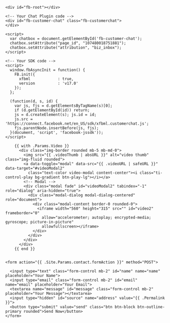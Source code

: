 <!-- Messenger Chat Plugin Code -->
    <div id="fb-root"></div>

    <!-- Your Chat Plugin code -->
    <div id="fb-customer-chat" class="fb-customerchat">
    </div>

    <script>
      var chatbox = document.getElementById('fb-customer-chat');
      chatbox.setAttribute("page_id", "107480018751881");
      chatbox.setAttribute("attribution", "biz_inbox");
    </script>

    <!-- Your SDK code -->
    <script>
      window.fbAsyncInit = function() {
        FB.init({
          xfbml            : true,
          version          : 'v17.0'
        });
      };

      (function(d, s, id) {
        var js, fjs = d.getElementsByTagName(s)[0];
        if (d.getElementById(id)) return;
        js = d.createElement(s); js.id = id;
        js.src = 'https://connect.facebook.net/en_US/sdk/xfbml.customerchat.js';
        fjs.parentNode.insertBefore(js, fjs);
      }(document, 'script', 'facebook-jssdk'));
    </script>



<!-- Global site tag (gtag.js) - Google Analytics -->
<script async src="https://www.googletagmanager.com/gtag/js?id=G-46YXT3HWMK"></script>
<script>
  window.dataLayer = window.dataLayer || [];
  function gtag(){dataLayer.push(arguments);}
  gtag('js', new Date());

  gtag('config', 'G-46YXT3HWMK');
</script>


        {{ with .Params.Video }}
          <div class="img-border rounded mb-5 mb-md-0">
            <img src="{{ .videoThumb | absURL }}" alt="video thumb" class="img-fluid rounded">
            <a data-toggle="modal" data-src="{{ .videoURL | safeURL }}" data-target="#videoModal2"
              class="text-color video-modal content-center"><i class="ti-control-play bg-gradient btn-play-lg"></i></a>
            <!-- Modal -->
            <div class="modal fade" id="videoModal2" tabindex="-1" role="dialog" aria-hidden="true">
              <div class="modal-dialog modal-dialog-centered" role="document">
                <div class="modal-content border-0 rounded-0">
                  <iframe width="560" height="315" src="" id="video2" frameborder="0"
                    allow="accelerometer; autoplay; encrypted-media; gyroscope; picture-in-picture"
                    allowfullscreen></iframe>
                </div>
              </div>
            </div>
          </div>
        {{ end }}


    <form action="{{ .Site.Params.contact.formAction }}" method="POST">
<!--       <input type="text" class="form-control mb-2" id="name" name="email[name]" placeholder="Your Name">
      <input type="email" class="form-control mb-2" id="email" name="email[email]" placeholder="Your Email">
      <textarea name="email[content]" id="message" class="form-control mb-2" placeholder="Your Message"></textarea>
      <input name="email[address]" id="source" type="hidden" value="{{ .Permalink }}">             -->
      <input type="text" class="form-control mb-2" id="name" name="name" placeholder="Your Name">
      <input type="email" class="form-control mb-2" id="email" name="email" placeholder="Your Email">
      <textarea name="message" id="message" class="form-control mb-2" placeholder="Your Message"></textarea>
      <input type="hidden" id="source" name="address" value="{{ .Permalink }}">                  
      <button type="submit" value="send" class="btn btn-block btn-outline-primary rounded">Send Now</button>
    </form>
